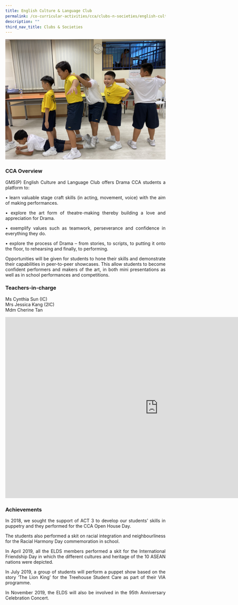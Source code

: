 ```yaml
---
title: English Culture & Language Club
permalink: /co-curricular-activities/cca/clubs-n-societies/english-culture-n-language-club/
description: ""
third_nav_title: Clubs & Societies
---
```

![](/images/ECLC3.jpg)

### CCA Overview

<p style="text-align: justify;">GMS(P) English Culture and Language Club offers Drama CCA students a platform to:<br>
</p><p style="text-align: justify;">• learn valuable stage craft skills (in acting, movement, voice) with the aim of making
performances.<br>
</p><p style="text-align: justify;">• explore the art form of theatre-making thereby building a love and appreciation for Drama.<br>
</p><p style="text-align: justify;">• exemplify values such as teamwork, perseverance and confidence in everything they do.<br>
</p><p style="text-align: justify;">• explore the process of Drama – from stories, to scripts, to putting it onto the floor, to rehearsing and finally, to performing.<br>

</p><p style="text-align: justify;">Opportunities will be given for students to hone their skills and demonstrate their capabilities in peer-to-peer showcases. This allow students to become confident performers and makers of the art, in both mini presentations as well as in school performances and competitions.<br>

### Teachers-in-charge 
Ms Cynthia Sun (IC)<br>
Mrs Jessica Kang (2IC) <br>
Mdm Cherine Tan<br>
 
<iframe allowfullscreen="true" height="569" width="960" frameborder="0" src="https://docs.google.com/presentation/d/e/2PACX-1vT5VQ4vlcL3FFNlQiJXTmDDs-KA8DNmbcayhIcpKNBx7zxsv_8bBlU9awf2Ygfwnb0H4Btv1rMP8KH1/embed?start=true&amp;loop=true&amp;delayms=3000"></iframe>

### Achievements

</p><p style="text-align: justify;">In 2018, we sought the support of ACT 3 to develop our students’ skills in puppetry and they performed for the CCA Open House Day.&nbsp;

</p><p style="text-align: justify;">The students also performed a skit on racial integration and neighbourliness for the Racial Harmony Day commemoration in school.

</p><p style="text-align: justify;">In April 2019, all the ELDS members performed a skit for the International Friendship Day in which the different cultures and heritage of the 10 ASEAN nations were depicted.&nbsp;

</p><p style="text-align: justify;">In July 2019, a group of students will perform a puppet show based on the story ‘The Lion King’ for the Treehouse Student Care as part of their VIA programme.  

</p><p style="text-align: justify;">In November 2019, the ELDS will also be involved in the 95th Anniversary Celebration Concert.</p>